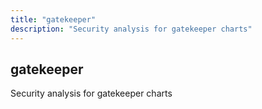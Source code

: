 ```yaml
---
title: "gatekeeper"
description: "Security analysis for gatekeeper charts"
---
```


## gatekeeper

Security analysis for gatekeeper charts
